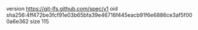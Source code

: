 version https://git-lfs.github.com/spec/v1
oid sha256:4ff472be3fcf91e03b65bfa39e46716f445eacb91f6e6886ce3af5f000a6e362
size 115
